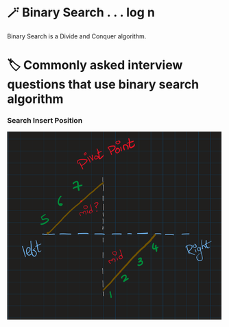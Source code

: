 # 🪄 Binary Search . . . log n

Binary Search is a Divide and Conquer algorithm. 

# 🏷️ Commonly asked interview questions that use binary search algorithm



### Search Insert Position
<img src="source\Screenshot 2022-07-17 103807.png" alt="img for search insert position" width="500" >
